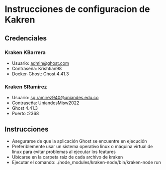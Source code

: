 # Instrucciones de configuracion de Kakren

## Credenciales

### Kraken KBarrera
* Usuario: admin@ghost.com
* Contraseña: Krishtian98
* Docker-Ghost: Ghost 4.41.3

### Kraken SRamirez
* Usuario: sg.ramirez940@uniandes.edu.co
* Contraseña: UniandesMisw2022
* Ghost 4.41.3
* Puerto :2368

## Instrucciones
* Asegurarse de que la aplicación Ghost se encuentre en ejecución
* Preferiblemente usar un sistema operativo linux o máquina virtual de linux para evitar problemas al ejecutar los features
* Ubicarse en la carpeta raiz de cada archivo de kraken
* Ejecutar el comando:  ./node_modules/kraken-node/bin/kraken-node run

